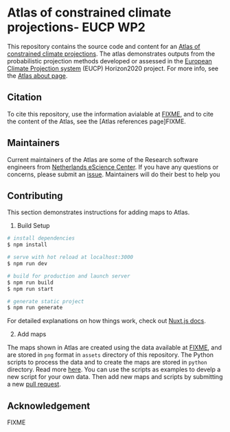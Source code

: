 # Atlas of constrained climate projections- EUCP WP2

This repository contains the source code and content for an [Atlas of constrained climate projections](https://eucp-project.github.io/atlas/). The atlas demonstrates outputs from the probabilistic projection methods developed or assessed in the [European Climate Projection system](https://www.eucp-project.eu/) (EUCP)
Horizon2020 project. For more info, see the [Atlas about page](https://eucp-project.github.io/atlas/about).

## Citation

To cite this repository, use the information avialable at [FIXME](FIXME),
and to cite the content of the Atlas, see the [Atlas references page]FIXME.

## Maintainers

Current maintainers of the Atlas are some of the Research software engineers from
[Netherlands eScience Center](https://www.esciencecenter.nl/).
If you have any questions or concerns, please submit an
[issue](https://github.com/eucp-project/atlas/issues). Maintainers will do their
best to help you

## Contributing

This section demonstrates instructions for adding maps to Atlas.

1. Build Setup

```bash
# install dependencies
$ npm install

# serve with hot reload at localhost:3000
$ npm run dev

# build for production and launch server
$ npm run build
$ npm run start

# generate static project
$ npm run generate
```

For detailed explanations on how things work, check out [Nuxt.js docs](https://nuxtjs.org).

2. Add maps

The maps shown in Atlas are created using the data available at [FIXME](FIXME),
and are stored in `png` format in `assets` directory of this repository. The
Python scripts to process the data and to create the maps are stored in `python`
directory. Read more [here](./python/README.md).
You can use the scripts as examples to develp a new script for your own data.
Then add new maps and scripts by submitting a new [pull request](https://github.com/eucp-project/atlas/pulls).

## Acknowledgement

FIXME
